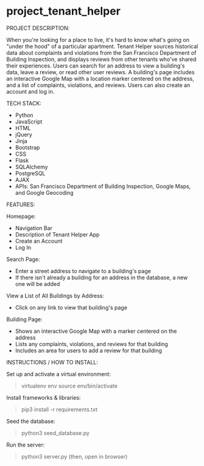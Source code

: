 # project_tenant_helper

PROJECT DESCRIPTION:

When you're looking for a place to live, it's hard to know what's going on "under the hood" of a particular apartment. Tenant Helper sources historical data about complaints and violations from the San Francisco Department of Building Inspection, and displays reviews from other tenants who've shared their experiences. Users can search for an address to view a building's data, leave a review, or read other user reviews. A building's page includes an interactive Google Map with a location marker centered on the address, and a list of complaints, violations, and reviews. Users can also create an account and log in.


TECH STACK:

* Python 
* JavaScript 
* HTML
* jQuery 
* Jinja
* Bootstrap 
* CSS
* Flask
* SQLAlchemy 
* PostgreSQL 
* AJAX
* APIs: San Francisco Department of Building Inspection, Google Maps, and Google Geocoding


FEATURES:

Homepage:
* Navigation Bar
* Description of Tenant Helper App
* Create an Account
* Log In

Search Page:
* Enter a street address to navigate to a building's page
* If there isn't already a building for an address in the database, a new one will be added

View a List of All Buildings by Address:
* Click on any link to view that building's page

Building Page:
* Shows an interactive Google Map with a marker centered on the address
* Lists any complaints, violations, and reviews for that building
* Includes an area for users to add a review for that building



INSTRUCTIONS / HOW TO INSTALL:

Set up and activate a virtual environment:
>virtualenv env
>source env/bin/activate

Install frameworks & libraries:
>pip3 install -r requirements.txt

Seed the database:
>python3 seed_database.py

Run the server:
>python3 server.py
(then, open in browser)

